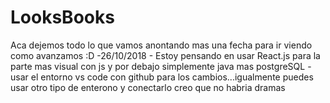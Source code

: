 # LooksBooks

Aca dejemos todo lo que vamos anontando mas una fecha para ir viendo como avanzamos :D
  -26/10/2018 - Estoy pensando en usar React.js para la parte mas visual con js y por debajo simplemente java mas postgreSQL
    - usar el entorno vs code con github para los cambios...igualmente puedes usar otro tipo de enterono y conectarlo creo que no habria         dramas

